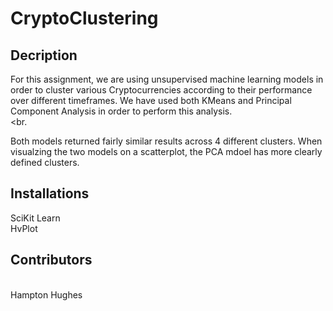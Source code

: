 # CryptoClustering


## Decription

For this assignment, we are using unsupervised machine learning models in order to cluster various Cryptocurrencies according to their performance over different timeframes.  We have used both KMeans and Principal Component Analysis in order to perform this analysis.  <br><br.

Both models returned fairly similar results across 4 different clusters.  When visualzing the two models on a scatterplot, the PCA mdoel has more clearly defined clusters.  


## Installations

SciKit Learn<br>
HvPlot  

## Contributors
<br>
Hampton Hughes 
